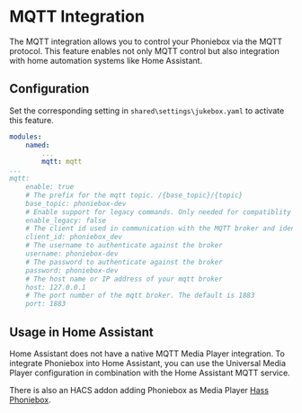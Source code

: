 # MQTT Integration

The MQTT integration allows you to control your Phoniebox via the MQTT protocol. This feature enables not only MQTT
control but also integration with home automation systems like Home Assistant.

## Configuration

Set the corresponding setting in `shared\settings\jukebox.yaml` to activate this feature.

``` yaml
modules:
    named:
        ...
        mqtt: mqtt
...
mqtt:
    enable: true
    # The prefix for the mqtt topic. /{base_topic}/{topic}
    base_topic: phoniebox-dev
    # Enable support for legacy commands. Only needed for compatiblity to previous phoniebox mqtt integration.
    enable_legacy: false
    # The client id used in communication with the MQTT broker and identification of the phoniebox
    client_id: phoniebox_dev
    # The username to authenticate against the broker
    username: phoniebox-dev
    # The password to authenticate against the broker
    password: phoniebox-dev
    # The host name or IP address of your mqtt broker
    host: 127.0.0.1
    # The port number of the mqtt broker. The default is 1883
    port: 1883
```

## Usage in Home Assistant

Home Assistant does not have a native MQTT Media Player integration. To integrate Phoniebox into Home Assistant, you
can use the Universal Media Player configuration in combination with the Home Assistant MQTT service.

There is also an HACS addon adding Phoniebox as Media Player [Hass Phoniebox](https://github.com/c0un7-z3r0/hass-phoniebox).
